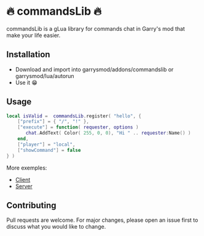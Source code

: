 # :fire: commandsLib :fire:

commandsLib is a gLua library for commands chat in Garry's mod that make your life easier.

## Installation

- Download and import into garrysmod/addons/commandslib or garrysmod/lua/autorun
- Use it :grin:

## Usage

```lua
local isValid =  commandsLib.register( "hello", {
    ["prefix"] = { "/", "!" },
    ["execute"] = function( requester, options )
       chat.AddText( Color( 255, 0, 0), "Hi " .. requester:Name() )
    end,
    ["player"] = "local",
    ["showCommand"] = false
} )
```

More exemples:

- [Client](https://github.com/Osmos-l/tchatCommandsLib/blob/main/lua/autorun/client)
- [Server](https://github.com/Osmos-l/tchatCommandsLib/blob/main/lua/autorun/server)

## Contributing
Pull requests are welcome. For major changes, please open an issue first to discuss what you would like to change.
